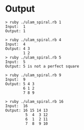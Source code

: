 # Output

    > ruby ./ulam_spiral.rb 1
    Input:  1
    Output: 1 

    > ruby ./ulam_spiral.rb 4
    Input:  4
    Output: 4 3 
            1 2 
    > ruby ./ulam_spiral.rb 5
    Input:  5
    Output: 5 is not a perfect square

    > ruby ./ulam_spiral.rb 9 
    Input:  9
    Output: 5 4 3 
            6 1 2 
            7 8 9 

    > ruby ./ulam_spiral.rb 16
    Input:  16
    Output: 16 15 14 13 
             5  4  3 12 
             6  1  2 11 
             7  8  9 10 

